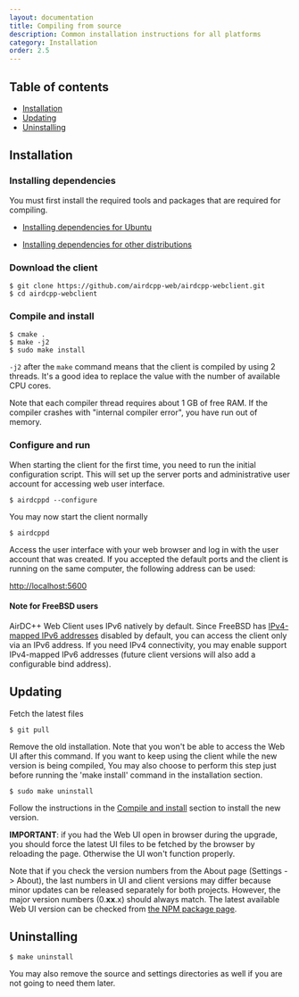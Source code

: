```yaml
---
layout: documentation
title: Compiling from source
description: Common installation instructions for all platforms
category: Installation
order: 2.5
---
```


## Table of contents

 * [Installation](#installation)
 * [Updating](#updating)
 * [Uninstalling](#uninstalling)

## Installation

### Installing dependencies

You must first install the required tools and packages that are required for compiling.

* [Installing dependencies for Ubuntu](/docs/installation/dependencies-ubuntu.html)

* [Installing dependencies for other distributions](/docs/installation/dependencies.html)


### Download the client

```
$ git clone https://github.com/airdcpp-web/airdcpp-webclient.git
$ cd airdcpp-webclient
```

### Compile and install

```
$ cmake .
$ make -j2
$ sudo make install
```
`-j2` after the `make` command means that the client is compiled by using 2 threads. It's a good idea to replace the value with the number of available CPU cores. 

Note that each compiler thread requires about 1 GB of free RAM. If the compiler crashes with "internal compiler error", you have run out of memory.


### Configure and run

When starting the client for the first time, you need to run the initial configuration script. This will set up the server ports and administrative user account for accessing web user interface.

```
$ airdcppd --configure
```

You may now start the client normally

```
$ airdcppd
```

Access the user interface with your web browser and log in with the user account that was created. If you accepted the default ports and the client is running on the same computer, the following address can be used:

[http://localhost:5600](http://localhost:5600)

#### Note for FreeBSD users

AirDC++ Web Client uses IPv6 natively by default. Since FreeBSD has [IPv4-mapped IPv6 addresses](https://en.wikipedia.org/wiki/IPv6#IPv4-mapped_IPv6_addresses) disabled by default, you can access the client only via an IPv6 address. If you need IPv4 connectivity, you may enable support IPv4-mapped IPv6 addresses (future client versions will also add a configurable bind address).


## Updating

Fetch the latest files

```
$ git pull
```

Remove the old installation. Note that you won't be able to access the Web UI after this command. If you want to keep using the client while the new version is being compiled, You may also choose to perform this step just before running the 'make install' command in the installation section. 

```
$ sudo make uninstall
```

Follow the instructions in the [Compile and install](#compile-and-install) section to install the new version.

**IMPORTANT**: if you had the Web UI open in browser during the upgrade, you should force the latest UI files to be fetched by the browser by reloading the page. Otherwise the UI won't function properly.

Note that if you check the version numbers from the About page (Settings -> About), the last numbers in UI and client versions may differ because minor updates can be released separately for both projects. However, the major version numbers (0.**xx**.x) should always match. The latest available Web UI version can be checked from [the NPM package page](https://www.npmjs.com/package/airdcpp-webui).

## Uninstalling

```
$ make uninstall
```

You may also remove the source and settings directories as well if you are not going to need them later.

